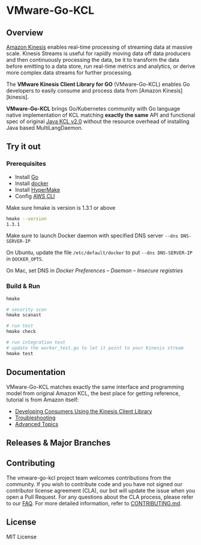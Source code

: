 

# VMware-Go-KCL

## Overview

[Amazon Kinesis](https://aws.amazon.com/kinesis/data-streams/)  enables real-time processing of streaming data at massive scale. Kinesis Streams is useful for rapidly moving data off data producers and then continuously processing the data, be it to transform the data before emitting to a data store, run real-time metrics and analytics, or derive more complex data streams for further processing.

The **VMware Kinesis Client Library for GO** (VMware-Go-KCL) enables Go developers to easily consume and process data from [Amazon Kinesis][kinesis].

**VMware-Go-KCL** brings Go/Kubernetes community with Go language native implementation of KCL matching **exactly the same** API and functional spec of original [Java KCL v2.0](https://docs.aws.amazon.com/streams/latest/dev/kcl-migration.html) without the resource overhead of installing Java based MultiLangDaemon.


## Try it out

### Prerequisites

- Install [Go](https://golang.org/)
- Install [docker](https://www.docker.com)
- Install [HyperMake](https://evo-cloud.github.io/hmake)
- Config [AWS CLI](https://docs.aws.amazon.com/cli/latest/userguide/cli-chap-getting-started.html)

Make sure hmake is version is 1.3.1 or above

```sh
hmake --version
1.3.1
```

Make sure to launch Docker daemon with specified DNS server `--dns DNS-SERVER-IP`

On Ubuntu, update the file `/etc/default/docker` to put `--dns DNS-SERVER-IP` in `DOCKER_OPTS`.

On Mac, set DNS in _Docker Preferences_ – _Daemon_ – _Insecure registries_

### Build & Run

```sh
hmake

# security scan
hmake scanast

# run test
hmake check

# run integration test
# update the worker_test.go to let it point to your Kinesis stream
hmake test
```

## Documentation

VMware-Go-KCL matches exactly the same interface and programming model from original Amazon KCL, the best place for getting reference, tutorial is from Amazon itself:

- [Developing Consumers Using the Kinesis Client Library](https://docs.aws.amazon.com/streams/latest/dev/developing-consumers-with-kcl.html)
- [Troubleshooting](https://docs.aws.amazon.com/streams/latest/dev/troubleshooting-consumers.html)
- [Advanced Topics](https://docs.aws.amazon.com/streams/latest/dev/advanced-consumers.html)

## Releases & Major Branches


## Contributing

The vmware-go-kcl project team welcomes contributions from the community. If you wish to contribute code and you have not
signed our contributor license agreement (CLA), our bot will update the issue when you open a Pull Request. For any
questions about the CLA process, please refer to our [FAQ](https://cla.vmware.com/faq). For more detailed information,
refer to [CONTRIBUTING.md](CONTRIBUTING.md).

## License

MIT License